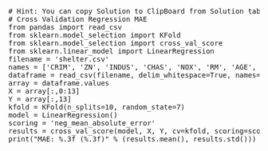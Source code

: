 <pre class="file" data-target="clipboard">
# Hint: You can copy Solution to ClipBoard from Solution tab
# Cross Validation Regression MAE
from pandas import read_csv
from sklearn.model_selection import KFold
from sklearn.model_selection import cross_val_score
from sklearn.linear_model import LinearRegression
filename = 'shelter.csv'
names = ['CRIM', 'ZN', 'INDUS', 'CHAS', 'NOX', 'RM', 'AGE', 'DIS', 'RAD', 'TAX', 'PTRATIO', 'B', 'LSTAT', 'MEDV']
dataframe = read_csv(filename, delim_whitespace=True, names=names)
array = dataframe.values
X = array[:,0:13]
Y = array[:,13]
kfold = KFold(n_splits=10, random_state=7)
model = LinearRegression()
scoring = 'neg_mean_absolute_error'
results = cross_val_score(model, X, Y, cv=kfold, scoring=scoring)
print("MAE: %.3f (%.3f)" % (results.mean(), results.std()))
</pre>

